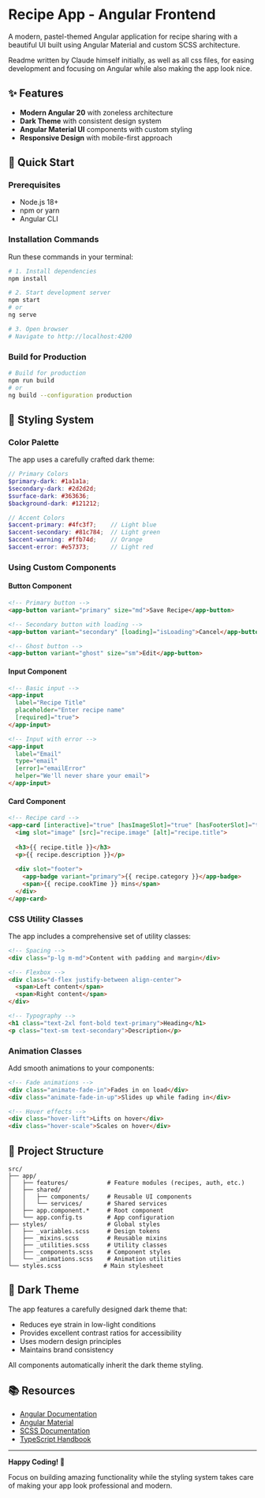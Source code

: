 # Recipe App - Angular Frontend

A modern, pastel-themed Angular application for recipe sharing with a beautiful UI built using Angular Material and custom SCSS architecture.

Readme written by Claude himself initially, as well as all css files, for easing development and focusing on Angular while also making the app look nice.

## ✨ Features

- **Modern Angular 20** with zoneless architecture
- **Dark Theme** with consistent design system
- **Angular Material UI** components with custom styling
- **Responsive Design** with mobile-first approach

## 🚀 Quick Start

### Prerequisites

- Node.js 18+ 
- npm or yarn
- Angular CLI

### Installation Commands

Run these commands in your terminal:

```bash
# 1. Install dependencies
npm install

# 2. Start development server
npm start
# or
ng serve

# 3. Open browser
# Navigate to http://localhost:4200
```

### Build for Production

```bash
# Build for production
npm run build
# or
ng build --configuration production
```

## 🎨 Styling System

### Color Palette

The app uses a carefully crafted dark theme:

```scss
// Primary Colors
$primary-dark: #1a1a1a;
$secondary-dark: #2d2d2d;
$surface-dark: #363636;
$background-dark: #121212;

// Accent Colors
$accent-primary: #4fc3f7;    // Light blue
$accent-secondary: #81c784;  // Light green
$accent-warning: #ffb74d;    // Orange
$accent-error: #e57373;      // Light red
```

### Using Custom Components

#### Button Component

```html
<!-- Primary button -->
<app-button variant="primary" size="md">Save Recipe</app-button>

<!-- Secondary button with loading -->
<app-button variant="secondary" [loading]="isLoading">Cancel</app-button>

<!-- Ghost button -->
<app-button variant="ghost" size="sm">Edit</app-button>
```

#### Input Component

```html
<!-- Basic input -->
<app-input 
  label="Recipe Title" 
  placeholder="Enter recipe name"
  [required]="true">
</app-input>

<!-- Input with error -->
<app-input 
  label="Email" 
  type="email"
  [error]="emailError"
  helper="We'll never share your email">
</app-input>
```

#### Card Component

```html
<!-- Recipe card -->
<app-card [interactive]="true" [hasImageSlot]="true" [hasFooterSlot]="true">
  <img slot="image" [src]="recipe.image" [alt]="recipe.title">
  
  <h3>{{ recipe.title }}</h3>
  <p>{{ recipe.description }}</p>
  
  <div slot="footer">
    <app-badge variant="primary">{{ recipe.category }}</app-badge>
    <span>{{ recipe.cookTime }} mins</span>
  </div>
</app-card>
```

### CSS Utility Classes

The app includes a comprehensive set of utility classes:

```html
<!-- Spacing -->
<div class="p-lg m-md">Content with padding and margin</div>

<!-- Flexbox -->
<div class="d-flex justify-between align-center">
  <span>Left content</span>
  <span>Right content</span>
</div>

<!-- Typography -->
<h1 class="text-2xl font-bold text-primary">Heading</h1>
<p class="text-sm text-secondary">Description</p>
```

### Animation Classes

Add smooth animations to your components:

```html
<!-- Fade animations -->
<div class="animate-fade-in">Fades in on load</div>
<div class="animate-fade-in-up">Slides up while fading in</div>

<!-- Hover effects -->
<div class="hover-lift">Lifts on hover</div>
<div class="hover-scale">Scales on hover</div>
```

## 📁 Project Structure

```
src/
├── app/
│   ├── features/           # Feature modules (recipes, auth, etc.)
│   ├── shared/
│   │   ├── components/     # Reusable UI components
│   │   └── services/       # Shared services
│   ├── app.component.*     # Root component
│   └── app.config.ts       # App configuration
├── styles/                 # Global styles
│   ├── _variables.scss     # Design tokens
│   ├── _mixins.scss        # Reusable mixins
│   ├── _utilities.scss     # Utility classes
│   ├── _components.scss    # Component styles
│   └── _animations.scss    # Animation utilities
└── styles.scss            # Main stylesheet
```

## 🌙 Dark Theme

The app features a carefully designed dark theme that:

- Reduces eye strain in low-light conditions
- Provides excellent contrast ratios for accessibility
- Uses modern design principles
- Maintains brand consistency

All components automatically inherit the dark theme styling.

## 📚 Resources

- [Angular Documentation](https://angular.dev)
- [Angular Material](https://material.angular.dev)
- [SCSS Documentation](https://sass-lang.com/documentation)
- [TypeScript Handbook](https://www.typescriptlang.org/docs)

---

**Happy Coding! 🚀**

Focus on building amazing functionality while the styling system takes care of making your app look professional and modern.
